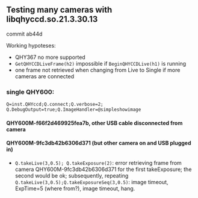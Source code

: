 ## Testing many cameras with libqhyccd.so.21.3.30.13

commit ab44d

Working hypoteses:

+ QHY367 no more supported
+ `GetQHYCCDLiveFrame(h2)` impossible if `BeginQHYCCDLive(h1)` is running
+ one frame not retrieved when changing from Live to Single if more cameras are connected

### single QHY600:

`Q=inst.QHYccd;Q.connect;Q.verbose=2; Q.DebugOutput=true;Q.ImageHandler=@simpleshowimage`

#### QHY600M-f66f2d469925fea7b, other USB cable disconnected from camera


#### QHY600M-9fc3db42b6306d371 (but other camera on and USB plugged in)

+ `Q.takeLive(3,0.5); Q.takeExposure(2)`: error retrieving frame from camera QHY600M-9fc3db42b6306d371
  for the first takeExposure; the second would be ok; subsequently, repeating
  `Q.takeLive(3,0.5);Q.takeExposureSeq(3,0.5)`:
  image timeout, ExpTime=5 (where from?), image timeout, hang.